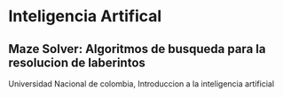 # Inteligencia Artifical
## Maze Solver: Algoritmos de busqueda para la resolucion de laberintos 
Universidad Nacional de colombia, Introduccion a la inteligencia artificial
